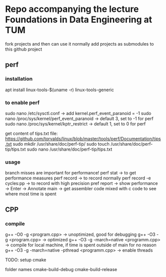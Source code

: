 # Repo accompanying the lecture Foundations in Data Engineering at TUM

fork projects and then can use it normally
add projects as submodules to this github project

## perf

### installation

apt install linux-tools-\$(uname -r) linux-tools-generic

### to enable perf

sudo nano /etc/sysctl.conf -> add kernel.perf_event_paranoid = -1
sudo nano /proc/sys/kernel/perf_event_paranoid -> default 3, set to -1 for perf
sudo nano /proc/sys/kernel/kptr_restrict -> default 1, set to 0 for perf

get content of tips.txt file: https://github.com/torvalds/linux/blob/master/tools/perf/Documentation/tips.txt
sudo mkdir /usr/share/doc/perf-tip/
sudo touch /usr/share/doc/perf-tip/tips.txt
sudo nano /usr/share/doc/perf-tip/tips.txt

### usage

branch misses are important for performance!
perf stat <program> -> to get performance measures
perf record <program> -> to record normally
perf record -e cycles:pp <program> -> to record with high precision
pref report -> show performance -> Enter -> Annotate main -> get assembler code mixed with c code to see where most time is spent

## CPP

### compile

g++ -O0 -g <program.cpp> -> unoptimized, good for debugging
g++ -O3 -g <program.cpp> -> optimized
g++ -O3 -g -march=native <programm.cpp> -> compile for local machine, if time is spent outside of main for no reason
g++ -O3 -g -march=native -pthread <programm.cpp> -> enable threads

TODO: setup cmake

folder names
cmake-build-debug
cmake-build-release
